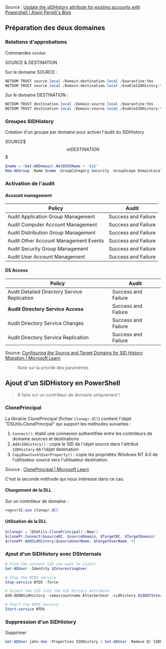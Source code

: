Source : [Update the sIDHistory attribute for existing accounts with Powershell \| Alwin Perotti's Blog](https://alwinperotti.wordpress.com/2013/03/29/update-the-sidhistory-attribute-for-existing-accounts-with-powershell/)

## Préparation des deux domaines

### Relations d'approbations

Commandes `netdom`

SOURCE & DESTINATION

Sur le domaine SOURCE :

```powershell
NETDOM TRUST source.local /Domain:destination.local /Quarantine:Yes
NETDOM TRUST source.local /Domain:destination.local /EnableSIDHistory:Yes
```

Sur le domaine DESTINATION :

```powershell
NETDOM TRUST destination.local /Domain:source.local /Quarantine:Yes
NETDOM TRUST destination.local /Domain:source.local /EnableSIDHistory:Yes
```

### Groupes SIDHistory

Création d'un groupe par domaine pour activer l'audit du SIDHistory

SOURCE$$$ et DESTINATION$$$

```powershell
$name = (Get-ADDomain).NetBIOSName + '$$$'
New-ADGroup -Name $name -GroupCategory Security -GroupScope DomainLocal
```

### Activation de l'audit
 
#### Account management

Policy | Audit
------ | -----
Audit Application Group Management | Success and Failure
Audit Computer Account Management | Success and Failure
Audit Distribution Group Management | Success and Failure
Audit Other Account Management Events | Success and Failure
Audit Security Group Management | Success and Failure
Audit User Account Management | Success and Failure

#### DS Access

Policy | Audit
------ | -----
Audit Detailed Directory Service Replication | Success and Failure
**Audit Directory Service Access** | Success and Failure
Audit Directory Service Changes | Success and Failure
Audit Directory Service Replication | Success and Failure

Source: [Configuring the Source and Target Domains for SID History Migration \| Microsoft Learn](https://learn.microsoft.com/en-us/previous-versions/windows/it-pro/windows-server-2008-R2-and-2008/cc974410%28v=ws.10%29?redirectedfrom=MSDN#to-enable-auditing-in-windowsserver2008-and-later-domains)

> Note sur la priorité des paramètres

## Ajout d'un SIDHistory en PowerShell

> A faire sur un contrôleur de domaine uniquement !

### ClonePrincipal

La librairie ClonePrincipal (fichier `clonepr.dll`) contient l'objet "DSUtils.ClonePrincipal" qui support les méthodes suivantes :

1. `Connect()`: établi une connexion authentifiée entre les contrôleurs de domaine sources et destinations
2. `AddsIDHistory()` : copie le SID de l'objet source dans l'attribut `SIDHistory` de l'objet destination
3. `CopyDownlevelUserProperty()` : copie les propriétés Windows NT 4.0 de l'utilisateur source vers l'utilisateur destination.

Source : [ClonePrincipal \| Microsoft Learn](https://learn.microsoft.com/en-us/previous-versions/windows/it-pro/windows-2000-server/cc960697%28v=technet.10%29)

C'est la seconde méthode qui nous intéresse dans ce cas.

#### Chargement de la DLL

Sur un contrôleur de domaine :

```powershell
regsvr32.exe clonepr.dll
```

#### Utilisation de la DLL

```powershell
$clonepr = [DSUtils.ClonePrincipal]::New()
$clonePr.Connect($sourceDC, $sourceDomain, $TargetDC, $TargetDomain)
$clonePr.AddSidHistory($sourceUserName, $targetUserName, 0)
```

### Ajout d'un SIDHistory avec DSInternals

```powershell
# Find the account SID you want to inject
Get-ADUser -Identity $InterestingUser

# Stop the NTDS service
Stop-service NTDS -force

# Inject the SID into the SID History attribute
Add-ADDBSidHistory -samaccountname AttackerUser -sidhistory $SIDOfInterestingUser -DBPath C:\Windows\ntds\ntds.dit

# Start the NTDS service
Start-service NTDS
```

### Suppression d'un SIDHistory

Supprimer 

```powershell
Get-ADUser john.doe -Properties SIDHistory | Set-ADUser -Remove @{ SIDHistory = $_.SIDHistory.Value }}
```

